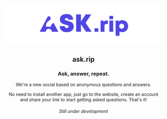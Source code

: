 <center>

![Ask.rip Banner](/media/banner.png)

## ask.rip

### Ask, answer, repeat.

We're a new social based on anonymous questions and answers.

No need to install another app, just go to the website, create an account and share your link to start getting asked questions. That's it!

###### *Still under development*

</center>
